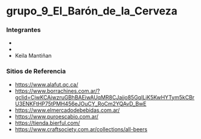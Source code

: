 # grupo_9_El_Barón_de_la_Cerveza

### Integrantes
-
-
- Keila Mantiñan

### Sitios de Referencia
- https://www.alafut.qc.ca/
- https://www.borrachines.com.ar/?gclid=CjwKCAjwzruGBhBAEiwAUqMR8CJajjo85GqILjK5KwHYTym5kCBrU3ENKFtHP75tPMH456eJOuCY_RoCm2YQAvD_BwE
- https://www.elmercadodebebidas.com.ar/
- https://www.puroescabio.com.ar/
- https://tienda.bierful.com/
- https://www.craftsociety.com.ar/collections/all-beers
